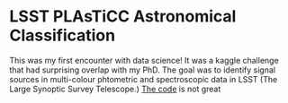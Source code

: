 # LSST PLAsTiCC Astronomical Classification

This was my first encounter with data science! It was a kaggle challenge that had surprising overlap with my PhD. The goal was to identify signal sources in multi-colour phtometric and spectroscopic data in LSST (The Large Synoptic Survey Telescope.) [The code](https://github.com/Ry-C123/LSSTplasticc_kaggle/tree/master) is not great 
